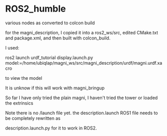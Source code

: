 # ROS2_humble
various nodes as converted to colcon build

for the magni_description, I copied it into a ros2_ws/src, edited CMake.txt and package.xml, and then 
built with colcon_build.

I used:

ros2 launch urdf_tutorial display.launch.py model:=/home/ubiqlap/magni_ws/src/magni_description/urdf/magni.urdf.xacro

to view the model

It is unknow if this will work with magni_bringup

So far I have only tried the plain magni, I haven't tried the tower or loaded the extrinsics

Note there is no /launch file yet. the description.launch ROS1 file needs to be completely rewritten as

description.launch.py for it to work in ROS2.
